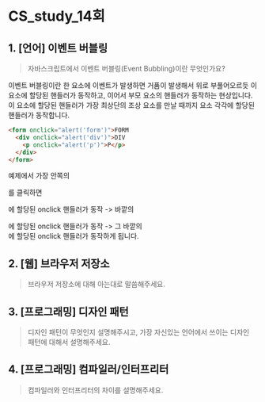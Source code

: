 # CS_study_14회

## 1. [언어] 이벤트 버블링

> 자바스크립트에서 이벤트 버블링(Event Bubbling)이란 무엇인가요?

이벤트 버블링이란 한 요소에 이벤트가 발생하면 거품이 발생해서 위로 부풀어오르듯 이 요소에 할당된 핸들러가 동작하고, 이어서 부모 요소의 핸들러가 동작하는 현상입니다. 이 요소에 할당된 핸들러가 가장 최상단의 조상 요소를 만날 때까지 요소 각각에 할당된 핸들러가 동작합니다. 

```html
<form onclick="alert('form')">FORM
  <div onclick="alert('div')">DIV
    <p onclick="alert('p')">P</p>
  </div>
</form>
```

예제에서 가장 안쪽의 <p> 를 클릭하면 <p>에 할당된 onclick 핸들러가 동작 -> 바깥의 <div>에 할당된 onclick 핸들러가 동작 -> 그 바깥의 <form>에 할당된 onclick 핸들러가 동작하게 됩니다.



## 2. [웹] 브라우저 저장소

> 브라우저 저장소에 대해 아는대로 말씀해주세요.

## 3. [프로그래밍] 디자인 패턴

> 디자인 패턴이 무엇인지 설명해주시고, 가장 자신있는 언어에서 쓰이는 디자인 패턴에 대해서 설명해주세요.

## 4. [프로그래밍] 컴파일러/인터프리터

> 컴파일러와 인터프리터의 차이를 설명해주세요.

